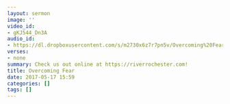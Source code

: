 ```yaml
---
layout: sermon
image: ''
video_id:
- gKJ544_Dn3A
audio_id:
- https://dl.dropboxusercontent.com/s/m2730x6z7r7pn5v/Overcoming%20Fear.mp3?dl=0
verses:
- none
summary: Check us out online at https://riverrochester.com!
title: Overcoming Fear
date: 2017-05-17 15:59
categories: []
tags: []
---
```

